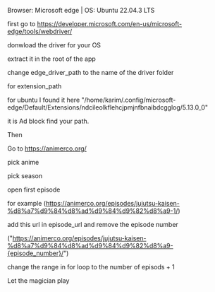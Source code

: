 Browser: Microsoft edge | OS: Ubuntu 22.04.3 LTS

first go to https://developer.microsoft.com/en-us/microsoft-edge/tools/webdriver/

donwload the driver for your OS

extract it in the root of the app

change edge_driver_path to the name of the driver folder

for extension_path

for ubuntu I found it here "/home/karim/.config/microsoft-edge/Default/Extensions/ndcileolkflehcjpmjnfbnaibdcgglog/5.13.0_0"

it is Ad block find your path.

Then

Go to https://animerco.org/

pick anime

pick season

open first episode

for example (https://animerco.org/episodes/jujutsu-kaisen-%d8%a7%d9%84%d8%ad%d9%84%d9%82%d8%a9-1/)

add this url in episode_url and remove the episode number

("https://animerco.org/episodes/jujutsu-kaisen-%d8%a7%d9%84%d8%ad%d9%84%d9%82%d8%a9-{episode_number}/")

change the range in for loop to the number of episods + 1

Let the magician play
